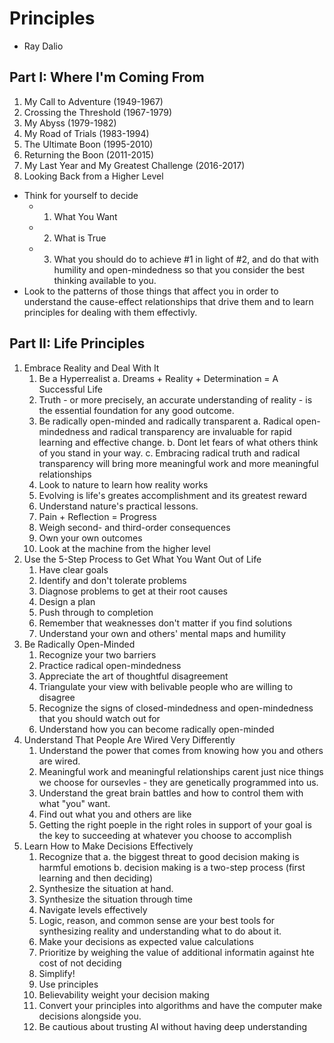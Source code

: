 # Principles
- Ray Dalio
## Part I: Where I'm Coming From
1. My Call to Adventure (1949-1967)
2. Crossing the Threshold (1967-1979)
3. My Abyss (1979-1982)
4. My Road of Trials (1983-1994)
5. The Ultimate Boon (1995-2010)
6. Returning the Boon (2011-2015)
7. My Last Year and My Greatest Challenge (2016-2017)
8. Looking Back from a Higher Level

* Think for yourself to decide
	* 1. What You Want
	* 2. What is True
	* 3. What you should do to achieve #1 in light of #2, and do that with humility and open-mindedness so that you consider the best thinking available to you.
* Look to the patterns of those things that affect you in order to understand the cause-effect relationships that drive them and to learn principles for dealing with them effectivly.

## Part II: Life Principles
1. Embrace Reality and Deal With It
	1. Be a Hyperrealist
		a. Dreams + Reality + Determination = A Successful Life
	2. Truth - or more precisely, an accurate understanding of reality - is the essential foundation for any good outcome.
	3.  Be radically open-minded and radically transparent
		a. Radical open-mindedness and radical transparency are invaluable for rapid learning and effective change.
		b. Dont let fears of what others think of you stand in your way.
		c. Embracing radical truth and radical transparency will bring more meaningful work and more meaningful relationships
	4. Look to nature to learn how reality works
	5. Evolving is life's greates accomplishment and its greatest reward
	6. Understand nature's practical lessons.
	7. Pain + Reflection = Progress
	8. Weigh second- and third-order consequences
	9. Own your own outcomes
	10. Look at the machine from the higher level 
2. Use the 5-Step Process to Get What You Want Out of Life
	1. Have clear goals
	2. Identify and don't tolerate problems
	3. Diagnose problems to get at their root causes
	4. Design a plan
	5. Push through to completion
	6. Remember that weaknesses don't matter if you find solutions
	7. Understand your own and others' mental maps and humility
3. Be Radically Open-Minded
	1. Recognize your two barriers
	2. Practice radical open-mindedness
	3. Appreciate the art of thoughtful disagreement
	4. Triangulate your view with belivable people who are willing to disagree
	5. Recognize the signs of closed-mindedness and open-mindedness that you should watch out for
	6. Understand how you can become radically open-minded
4. Understand That People Are Wired Very Differently
	1. Understand the power that comes from knowing how you and others are wired.
	2. Meaningful work and meaningful relationships carent just nice things we choose for oursevles - they are genetically programmed into us.
	3. Understand the great brain battles and how to control them with what "you" want.
	4. Find out what you and others are like
	5. Getting the right poeple in the right roles in support of your goal is the key to succeeding at whatever you choose to accomplish
5. Learn How to Make Decisions Effectively
	1. Recognize that
		a. the biggest threat to good decision making is harmful emotions
		b. decision making is a two-step process (first learning and then deciding)
	2. Synthesize the situation at hand.
	3. Synthesize the situation through time
	4. Navigate levels effectively
	5. Logic, reason, and common sense are your best tools for synthesizing reality and understanding what to do about it.
	6. Make your decisions as expected value calculations
	7. Prioritize by weighing the value of additional informatin against hte cost of not deciding
	8. Simplify!
	9. Use principles
	10. Believability weight your decision making
	11. Convert your principles into algorithms and have the computer make decisions alongside you.
	12. Be cautious about trusting AI without having deep understanding
<!--stackedit_data:
eyJoaXN0b3J5IjpbLTExMjkwMDE3MjMsNzIyMDIwNzg0XX0=
-->